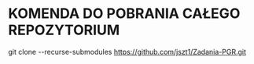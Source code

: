 # KOMENDA DO POBRANIA CAŁEGO REPOZYTORIUM
git clone --recurse-submodules https://github.com/jszt1/Zadania-PGR.git
